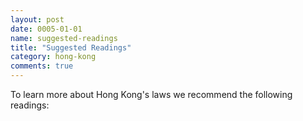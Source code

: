 ```yaml
---
layout: post
date: 0005-01-01
name: suggested-readings
title: "Suggested Readings"
category: hong-kong
comments: true
---
```


To learn more about Hong Kong's laws we recommend the following readings: 
